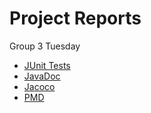 
# Project Reports

 Group 3 Tuesday

* [JUnit Tests](./Junittests/)
* [JavaDoc](./javadoc/)
* [Jacoco](./jacoco/)
* [PMD](./pmd/main.html) 
